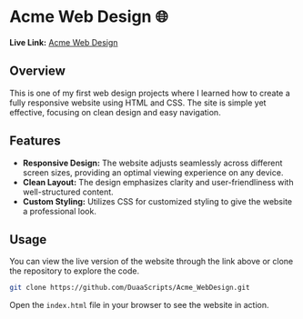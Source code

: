 # Acme Web Design 🌐

**Live Link:** [Acme Web Design](https://duaascripts.github.io/Acme_WebDesign/)

## Overview

This is one of my first web design projects where I learned how to create a fully responsive website using HTML and CSS. The site is simple yet effective, focusing on clean design and easy navigation.

## Features

- **Responsive Design:** The website adjusts seamlessly across different screen sizes, providing an optimal viewing experience on any device.
- **Clean Layout:** The design emphasizes clarity and user-friendliness with well-structured content.
- **Custom Styling:** Utilizes CSS for customized styling to give the website a professional look.

## Usage

You can view the live version of the website through the link above or clone the repository to explore the code.

```bash
git clone https://github.com/DuaaScripts/Acme_WebDesign.git
```

Open the `index.html` file in your browser to see the website in action.
